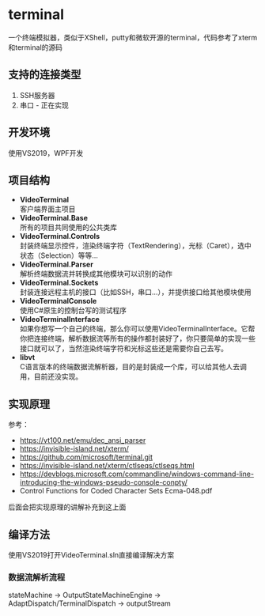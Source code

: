 
# terminal

一个终端模拟器，类似于XShell，putty和微软开源的terminal，代码参考了xterm和terminal的源码  


## 支持的连接类型
1. SSH服务器
2. 串口 - 正在实现

## 开发环境
使用VS2019，WPF开发

## 项目结构
- __VideoTerminal__  
客户端界面主项目
- __VideoTerminal.Base__  
所有的项目共同使用的公共类库
- __VideoTerminal.Controls__  
封装终端显示控件，渲染终端字符（TextRendering），光标（Caret），选中状态（Selection）等等...
- __VideoTerminal.Parser__  
解析终端数据流并转换成其他模块可以识别的动作 
- __VideoTerminal.Sockets__  
封装连接远程主机的接口（比如SSH，串口...），并提供接口给其他模块使用
- __VideoTerminalConsole__  
使用C#原生的控制台写的测试程序
- __VideoTerminalInterface__  
如果你想写一个自己的终端，那么你可以使用VideoTerminalInterface。它帮你把连接终端，解析数据流等所有的操作都封装好了，你只要简单的实现一些接口就可以了，当然渲染终端字符和光标这些还是需要你自己去写。
- __libvt__  
C语言版本的终端数据流解析器，目的是封装成一个库，可以给其他人去调用，目前还没实现。


## 实现原理
参考：  
* https://vt100.net/emu/dec_ansi_parser
* https://invisible-island.net/xterm/
* https://github.com/microsoft/terminal.git
* https://invisible-island.net/xterm/ctlseqs/ctlseqs.html
* https://devblogs.microsoft.com/commandline/windows-command-line-introducing-the-windows-pseudo-console-conpty/
* Control Functions for Coded Character Sets Ecma-048.pdf

后面会把实现原理的讲解补充到这上面

## 编译方法
使用VS2019打开VideoTerminal.sln直接编译解决方案

### 数据流解析流程
stateMachine -> OutputStateMachineEngine -> AdaptDispatch/TerminalDispatch -> outputStream



